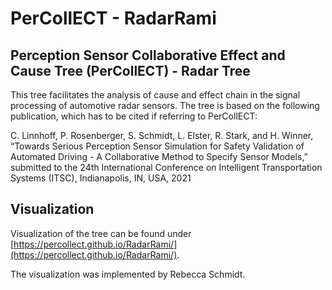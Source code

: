 # PerCollECT - RadarRami
## Perception Sensor Collaborative Effect and Cause Tree (PerCollECT) - Radar Tree

This tree facilitates the analysis of cause and effect chain in the signal processing of automotive radar sensors. The tree is based on the following publication, which has to be cited if referring to PerCollECT:

C. Linnhoff, P. Rosenberger, S. Schmidt, L. Elster, R. Stark, and H. Winner, “Towards Serious Perception Sensor Simulation for Safety Validation of Automated Driving - A Collaborative Method to Specify Sensor Models,” submitted to the 24th International Conference on Intelligent Transportation Systems (ITSC), Indianapolis, IN, USA, 2021

## Visualization

Visualization of the tree can be found under [https://percollect.github.io/RadarRami/](https://percollect.github.io/RadarRami/).

The visualization was implemented by Rebecca Schmidt.